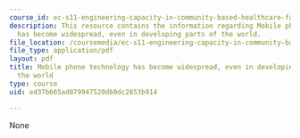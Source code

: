```yaml
---
course_id: ec-s11-engineering-capacity-in-community-based-healthcare-fall-2005
description: This resource contains the information regarding Mobile phone technology
  has become widespread, even in developing parts of the world.
file_location: /coursemedia/ec-s11-engineering-capacity-in-community-based-healthcare-fall-2005/ed37b665ad079947520d60dc2853b914_MITEC_S11F05_hw3_artaccess.pdf
file_type: application/pdf
layout: pdf
title: Mobile phone technology has become widespread, even in developing parts of
  the world
type: course
uid: ed37b665ad079947520d60dc2853b914

---
```

None
